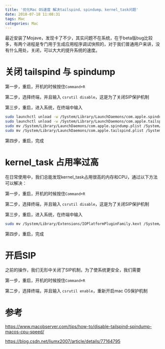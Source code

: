 ```yaml
---
title: '优化Mac OS速度 解决tailspind、spindump、kernel_task问题'
date: 2018-07-18 11:08:31
tags: Mac
categories: Mac
---
```


最近安装了Mojave，发现卡了不少，其实问题不在系统，在于beta版bug比较多，有两个进程是专门用于生成应用程序调试快照的，对于我们普通用户来讲，没有什么用处，关闭，可以大大的提升系统的速度。

# 关闭 tailspind 与 spindump

第一步，重启，开机的时候按住`Command+R`

第二步，选择终端，并且输入 `csrutil disable`，这是为了关闭SIP保护机制

第三步，重启，进入系统，在终端中输入

```bash
sudo launchctl unload -w /System/Library/LaunchDaemons/com.apple.spindump.plist
sudo launchctl unload -w /System/Library/LaunchDaemons/com.apple.tailspind.plist
sudo mv /System/Library/LaunchDaemons/com.apple.spindump.plist /System/Library/LaunchDaemons/com.apple.spindump.plist.bak
sudo mv /System/Library/LaunchDaemons/com.apple.tailspind.plist /System/Library/LaunchDaemons/com.apple.tailspind.plist.bak
```

第四步，重启，完成

# kernel_task 占用率过高

在日常使用中，我们总能发现kernel_task占用很高的内存和CPU，通过以下方法可以解决：

第一步，重启，开机的时候按住`Command+R`

第二步，选择终端，并且输入 `csrutil disable`，这是为了关闭SIP保护机制

第三步，重启，进入系统，在终端中输入

```bash
sudo mv /System/Library/Extensions/IOPlatformPluginFamily.kext /System/Library/Extensions/IOPlatformPluginFamily.kext.bak
```

第四步，重启，完成

# 开启SIP

之前的操作，我们无形中关闭了SIP机制，为了使系统更安全，我们需要

第一步，重启，开机的时候按住`Command+R`

第二步，选择终端，并且输入 `csrutil enable`，重新开启mac OS保护机制

# 参考

https://www.macobserver.com/tips/how-to/disable-tailspind-spindump-macos-cpu-speed/

https://blog.csdn.net/liumx2007/article/details/77164795